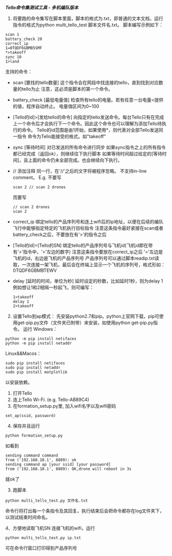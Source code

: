 ***Tello命令集测试工具 - 多机编队版本***
1. 将要跑的命令集写在脚本里面，脚本的格式为.txt，即普通的文本文档，运行指令的格式为python multi_tello_test 脚本文件名.txt。
脚本编写示例如下：
```
scan 1
battery_check 20
correct_ip
1=0TQDF6GBMB5SMF
*>takeoff
sync 10
1>land
```
支持的命令：
- scan [要找的tello数量]
    这个指令会在网段中找连接的tello，直到找到对应数量的tello为止
    注意，这必须是脚本的第一个命令。
- battery_check [最低电量值]
    检查所有tello的电量。若有任意一台电量<提供的值，程序自动终止。
    电量值区间为0~100
- [Tello的id]>[发给tello的命令]
  向指定的tello发送命令。每台Tello只有在完成上一个命令后才会执行下一个命令。因此这个命令也可以理解为添加Tello待执行的命令。
  Tello的id范围是由1开始，如果使用*，则代表对全部Tello发送同一指令
  命令为Tello能接受的格式。如"takeoff"
- sync [等待时间]
  对已发送的所有命令进行同步
  如果sync指令之上的所有指令都已经完成（返回ok），则继续往下执行脚本
  如果等待时间超过给定的[等待时间]，且上面的命令仍未全部完成。也会继续向下执行。
- // 
  添加注释
  同一行，在'//'之后的文字将被程序忽略。
  不支持in-line comment。
  E.g. 不要写
  ```
  scan 2 // scan 2 drones
  ```
  而要写
  ```
  // scan 2 drones
  scan 2
  ```
  
- correct_ip
  绑定tello的产品序列号和连上wifi后的ip地址，以便在后续的编队飞行中能够指定特定的飞机执行目标指令
  注意这条指令最好紧接在scan或者battery_check之后，不要放在有'>'的指令之后
  
- [Tello的id]=[Tello的SN]
  绑定tello的产品序列号与飞机id(飞机id即在带有'>'指令中，'>'左边的数字)
  注意这条指令要放在correct_ip之后
  '='左边是飞机的id，右边是飞机的产品序列号
  产品序列号可以通过脚本readip.txt读取，一次连接一架飞机，最后会在终端上显示一个飞机的序列号，格式形如：0TQDF6GBMBTEWV
  
- delay [延时的时间，单位为秒]
  延时设定的秒数，比如延时1秒，则为delay 1
  例如想让1和2相隔一秒起飞，则可编写：
  ```
  1>takeoff
  delay 1
  2>takeoff
  ```
2. 设置Tello到ap模式：
先安装python2.7和pip。python上官网下载，pip可使用get-pip.py文件（文件夹已附带）来安装，如使用python get-pip.py指令。
运行
Windows：
```
python -m pip install netifaces
python -m pip install netaddr
```
Linux&&Macos：
```
sudo pip install netifaces
sudo pip install netaddr
sudo pip install matplotlib
```
以安装依赖。

1) 打开Tello
2) 连上Tello Wi-Fi. (e.g. Tello-AB89C4)
3) 在formation_setup.py里, 加入wifi名字以及wifi密码
```
set_ap(ssid, password)
``` 
4) 保存并且运行
```
python formation_setup.py
``` 
如看到
```
sending command command
from ('192.168.10.1', 8889): ok
sending command ap [your ssid] [your password]
from ('192.168.10.1', 8889): OK,drone will reboot in 3s
``` 
就ok了

3. 跑脚本
```
python multi_tello_test.py 文件名.txt
```
命令行将打出每一个条指令及其回复。执行结束后会把命令都存在log文件夹下，以测试结束时间命名。

4、方便地读取飞机SN
连接飞机的wifi，运行 
```
python multi_tello_test.py ip.txt
``` 
可在命令行窗口打印得到产品序列号
